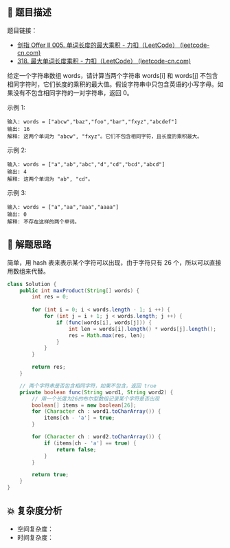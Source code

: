 ## 📃 题目描述

题目链接：

- [剑指 Offer II 005. 单词长度的最大乘积 - 力扣（LeetCode） (leetcode-cn.com)](https://leetcode-cn.com/problems/aseY1I/)
- [318. 最大单词长度乘积 - 力扣（LeetCode） (leetcode-cn.com)](https://leetcode-cn.com/problems/maximum-product-of-word-lengths/)

给定一个字符串数组 words，请计算当两个字符串 words[i] 和 words[j] 不包含相同字符时，它们长度的乘积的最大值。假设字符串中只包含英语的小写字母。如果没有不包含相同字符的一对字符串，返回 0。

示例 1:

```
输入: words = ["abcw","baz","foo","bar","fxyz","abcdef"]
输出: 16 
解释: 这两个单词为 "abcw", "fxyz"。它们不包含相同字符，且长度的乘积最大。
```

示例 2:

```
输入: words = ["a","ab","abc","d","cd","bcd","abcd"]
输出: 4 
解释: 这两个单词为 "ab", "cd"。
```

示例 3:

```
输入: words = ["a","aa","aaa","aaaa"]
输出: 0 
解释: 不存在这样的两个单词。
```

## 🔔 解题思路

简单，用 hash 表来表示某个字符可以出现，由于字符只有 26 个，所以可以直接用数组来代替。

```java
class Solution {
    public int maxProduct(String[] words) {
        int res = 0;
        
        for (int i = 0; i < words.length - 1; i ++) {
            for (int j = i + 1; j < words.length; j ++) {
                if (func(words[i], words[j])) {
                    int len = words[i].length() * words[j].length();
                    res = Math.max(res, len); 
                }
            }
        }

        return res;
    }

    // 两个字符串是否包含相同字符，如果不包含，返回 true
    private boolean func(String word1, String word2) {
        // 用一个长度为26的布尔型数组记录某个字符是否出现
        boolean[] items = new boolean[26];
        for (Character ch : word1.toCharArray()) {
            items[ch - 'a'] = true;
        }

        for (Character ch : word2.toCharArray()) {
            if (items[ch - 'a'] == true) {
                return false;
            }
        }

        return true;
    }
}
```

## 💥 复杂度分析

- 空间复杂度：
- 时间复杂度：


